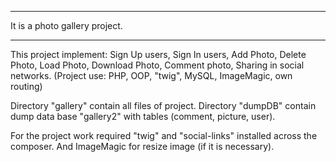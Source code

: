 *****************************
It is a photo gallery project.
*****************************
This project implement: Sign Up users, Sign In users, Add Photo, Delete Photo, Load Photo, Download Photo, Comment photo, Sharing in social networks.
(Project use: PHP, OOP, "twig", MySQL, ImageMagic, own routing)

Directory "gallery" contain all files of project.
Directory "dumpDB" contain dump data base "gallery2" with tables (comment, picture, user).

For the project work required "twig" and "social-links" installed across the composer. And ImageMagic for resize image (if it is necessary).
